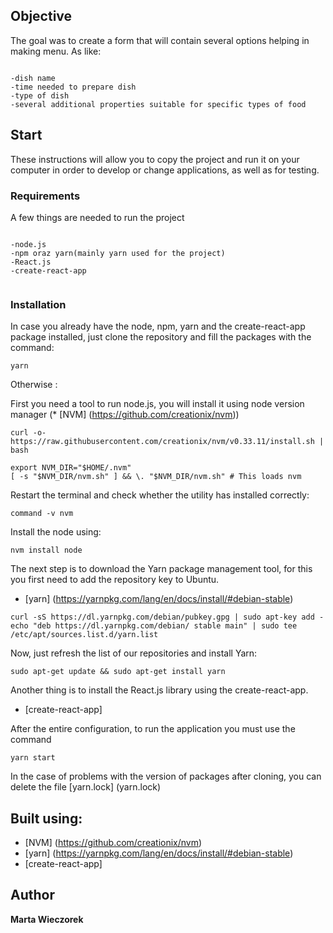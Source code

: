 ## Objective
The goal was to create a form that will contain several options helping in making menu.
As like:

```

-dish name
-time needed to prepare dish
-type of dish
-several additional properties suitable for specific types of food
```

## Start

These instructions will allow you to copy the project and run it on your computer in order to develop or change applications, as well as for testing.

### Requirements


A few things are needed to run the project
```

-node.js
-npm oraz yarn(mainly yarn used for the project)
-React.js
-create-react-app


```

### Installation

In case you already have the node, npm, yarn and the create-react-app package installed, just clone the repository and fill the packages with the command:

```
yarn
```
Otherwise :

First you need a tool to run node.js, you will install it using node version manager (* [NVM] (https://github.com/creationix/nvm))

```
curl -o- https://raw.githubusercontent.com/creationix/nvm/v0.33.11/install.sh | bash

export NVM_DIR="$HOME/.nvm"
[ -s "$NVM_DIR/nvm.sh" ] && \. "$NVM_DIR/nvm.sh" # This loads nvm

```


Restart the terminal and check whether the utility has installed correctly:
```
command -v nvm

```
Install the node using:
```
nvm install node

```

The next step is to download the Yarn package management tool, for this you first need to add the repository key to Ubuntu.
* [yarn] (https://yarnpkg.com/lang/en/docs/install/#debian-stable)

```
curl -sS https://dl.yarnpkg.com/debian/pubkey.gpg | sudo apt-key add -
echo "deb https://dl.yarnpkg.com/debian/ stable main" | sudo tee /etc/apt/sources.list.d/yarn.list

```

Now, just refresh the list of our repositories and install Yarn:
```
sudo apt-get update && sudo apt-get install yarn
```

Another thing is to install the React.js library using the create-react-app.
* [create-react-app]



After the entire configuration, to run the application you must use the command

```
yarn start
```

In the case of problems with the version of packages after cloning, you can delete the file [yarn.lock] (yarn.lock)


## Built using:

* [NVM] (https://github.com/creationix/nvm)
* [yarn] (https://yarnpkg.com/lang/en/docs/install/#debian-stable)
* [create-react-app]



## Author
**Marta Wieczorek**


